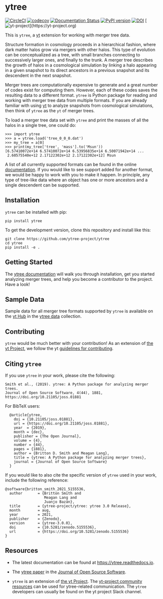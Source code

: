 # ytree

[![CircleCI](https://circleci.com/gh/ytree-project/ytree/tree/main.svg?style=svg)](https://circleci.com/gh/ytree-project/ytree/tree/main)
[![codecov](https://codecov.io/gh/ytree-project/ytree/branch/main/graph/badge.svg)](https://codecov.io/gh/ytree-project/ytree)
[![Documentation Status](https://readthedocs.org/projects/ytree/badge/?version=latest)](http://ytree.readthedocs.io/en/latest/?badge=latest)
[![PyPI version](https://badge.fury.io/py/ytree.svg)](https://badge.fury.io/py/ytree)
[![DOI](https://joss.theoj.org/papers/10.21105/joss.01881/status.svg)](https://doi.org/10.21105/joss.01881)
[![yt-project](https://img.shields.io/static/v1?label="works%20with"&message="yt"&color="blueviolet")](https://yt-project.org)

This is `ytree`, a [yt](https://github.com/yt-project/yt) extension for
working with merger tree data.

Structure formation in cosmology proceeds in a hierarchical fashion,
where dark matter halos grow via mergers with other halos. This type
of evolution can be conceptualized as a tree, with small branches
connecting to successively larger ones, and finally to the trunk. A
merger tree describes the growth of halos in a cosmological
simulation by linking a halo appearing in a given snapshot to its
direct ancestors in a previous snapshot and its descendent in the next
snapshot.

Merger trees are computationally expensive to generate and a great
number of codes exist for computing them. However, each of these codes
saves the resulting data to a different format. `ytree` is Python
package for reading and working with merger tree data from multiple
formats. If you are already familiar with using
[yt](https://github.com/yt-project/yt) to analyze snapshots from
cosmological simulations, then think of `ytree` as the `yt` of merger
trees.

To load a merger tree data set with `ytree` and print the masses of
all the halos in a single tree, one could do:

```
>>> import ytree
>>> a = ytree.load('tree_0_0_0.dat')
>>> my_tree = a[0]
>>> print(my_tree['tree', 'mass'].to('Msun'))
[6.57410072e+14 6.57410072e+14 6.53956835e+14 6.50071942e+14 ...
 2.60575540e+12 2.17122302e+12 2.17122302e+12] Msun
```

A list of all currently supported formats can be found in the online
[documentation](https://ytree.readthedocs.io/en/latest/Arbor.html#loading-merger-tree-data). If
you would like to see support added for another format, we would be
happy to work with you to make it happen. In principle, any type of
tree-like data where an object has one or more ancestors and a single
descendent can be supported.

## Installation

`ytree` can be installed with pip:

```
pip install ytree
```

To get the development version, clone this repository and install like this:

```
git clone https://github.com/ytree-project/ytree
cd ytree
pip install -e .
```

## Getting Started

The [ytree documentation](https://ytree.readthedocs.io) will walk you
through installation, get you started analyzing merger trees, and help
you become a contributor to the project. Have a look!

## Sample Data

Sample data for all merger tree formats supported by `ytree` is available on the
[yt Hub](https://girder.hub.yt/) in the
[ytree data](https://girder.hub.yt/#collection/59835a1ee2a67400016a2cda) collection.

## Contributing

`ytree` would be much better with your contribution!  As an extension of
[the yt Project](https://yt-project.org/), we follow the yt
[guidelines for contributing](https://github.com/yt-project/yt#contributing).

## Citing `ytree`

If you use `ytree` in your work, please cite the following:

```
Smith et al., (2019). ytree: A Python package for analyzing merger trees.
Journal of Open Source Software, 4(44), 1881,
https://doi.org/10.21105/joss.01881
```

For BibTeX users:

```
  @article{ytree,
    doi = {10.21105/joss.01881},
    url = {https://doi.org/10.21105/joss.01881},
    year  = {2019},
    month = {dec},
    publisher = {The Open Journal},
    volume = {4},
    number = {44},
    pages = {1881},
    author = {Britton D. Smith and Meagan Lang},
    title = {ytree: A Python package for analyzing merger trees},
    journal = {Journal of Open Source Software}
  }
```

If you would like to also cite the specific version of `ytree` used in
your work, include the following reference:

```
@software{britton_smith_2021_5155536,
  author       = {Britton Smith and
                  Meagan Lang and
                  Juanjo Bazán},
  title        = {ytree-project/ytree: ytree 3.0 Release},
  month        = aug,
  year         = 2021,
  publisher    = {Zenodo},
  version      = {ytree-3.0.0},
  doi          = {10.5281/zenodo.5155536},
  url          = {https://doi.org/10.5281/zenodo.5155536}
}
```

## Resources

 * The latest documentation can be found at
   https://ytree.readthedocs.io.

 * The [ytree
   paper](https://joss.theoj.org/papers/10.21105/joss.01881) in the
   [Journal of Open Source Software](https://joss.theoj.org/).

 * `ytree` is an extension of [the yt
   Project](https://yt-project.org/). The [yt-project community
   resources](https://github.com/yt-project/yt#resources) can be used
   for ytree-related communication. The `ytree` developers can usually
   be found on the yt project Slack channel.
